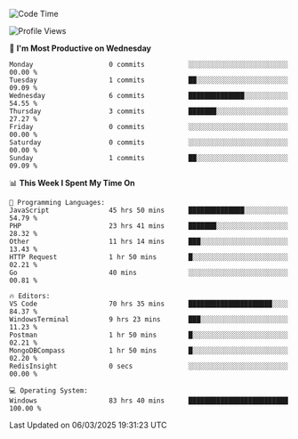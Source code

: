 <!--START_SECTION:waka-->
![Code Time](http://img.shields.io/badge/Code%20Time-4%2C299%20hrs%2049%20mins-blue)

![Profile Views](http://img.shields.io/badge/Profile%20Views-0-blue)

📅 **I'm Most Productive on Wednesday** 

```text
Monday                   0 commits           ░░░░░░░░░░░░░░░░░░░░░░░░░   00.00 % 
Tuesday                  1 commits           ██░░░░░░░░░░░░░░░░░░░░░░░   09.09 % 
Wednesday                6 commits           ██████████████░░░░░░░░░░░   54.55 % 
Thursday                 3 commits           ███████░░░░░░░░░░░░░░░░░░   27.27 % 
Friday                   0 commits           ░░░░░░░░░░░░░░░░░░░░░░░░░   00.00 % 
Saturday                 0 commits           ░░░░░░░░░░░░░░░░░░░░░░░░░   00.00 % 
Sunday                   1 commits           ██░░░░░░░░░░░░░░░░░░░░░░░   09.09 % 
```


📊 **This Week I Spent My Time On** 

```text
💬 Programming Languages: 
JavaScript               45 hrs 50 mins      ██████████████░░░░░░░░░░░   54.79 % 
PHP                      23 hrs 41 mins      ███████░░░░░░░░░░░░░░░░░░   28.32 % 
Other                    11 hrs 14 mins      ███░░░░░░░░░░░░░░░░░░░░░░   13.43 % 
HTTP Request             1 hr 50 mins        █░░░░░░░░░░░░░░░░░░░░░░░░   02.21 % 
Go                       40 mins             ░░░░░░░░░░░░░░░░░░░░░░░░░   00.81 % 

🔥 Editors: 
VS Code                  70 hrs 35 mins      █████████████████████░░░░   84.37 % 
WindowsTerminal          9 hrs 23 mins       ███░░░░░░░░░░░░░░░░░░░░░░   11.23 % 
Postman                  1 hr 50 mins        █░░░░░░░░░░░░░░░░░░░░░░░░   02.21 % 
MongoDBCompass           1 hr 50 mins        █░░░░░░░░░░░░░░░░░░░░░░░░   02.20 % 
RedisInsight             0 secs              ░░░░░░░░░░░░░░░░░░░░░░░░░   00.00 % 

💻 Operating System: 
Windows                  83 hrs 40 mins      █████████████████████████   100.00 % 
```


 Last Updated on 06/03/2025 19:31:23 UTC
<!--END_SECTION:waka-->

